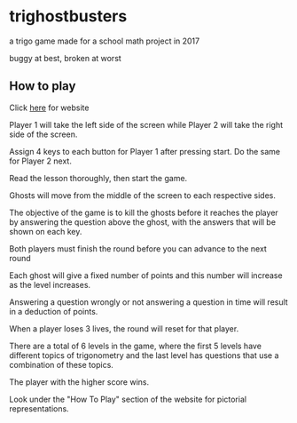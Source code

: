 # trighostbusters

a trigo game made for a school math project in 2017

buggy at best, broken at worst

## How to play

Click [here](https://blaukc.github.io/trighostbusters/) for website

Player 1 will take the left side of the screen while Player 2 will 
take the right side of the screen.

Assign 4 keys to each button for Player 1 after pressing start.
Do the same for Player 2 next.

Read the lesson thoroughly, then start the game.

Ghosts will move from the middle of the screen to each respective sides.

The objective of the game is to kill the ghosts before it reaches the
player by answering the question above the ghost, with the answers that
will be shown on each key.

Both players must finish the round before you can advance to the next 
round

Each ghost will give a fixed number of points and this number will
increase as the level increases.

Answering a question wrongly or not answering a question in time will 
result in a deduction of points.

When a player loses 3 lives, the round will reset for that player.

There are a total of 6 levels in the game, where the first 5 levels have
different topics of trigonometry and the last level has questions that
use a combination of these topics.

The player with the higher score wins.

Look under the "How To Play" section of the website for pictorial
representations.

